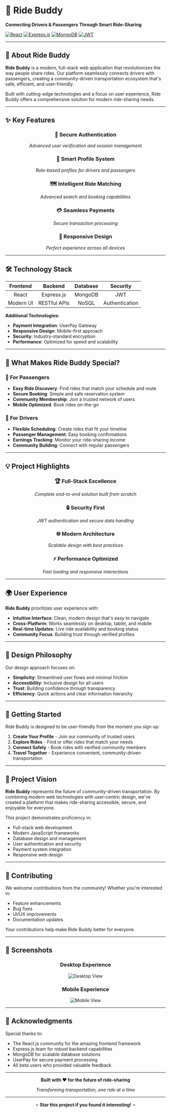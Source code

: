 # 🚗 Ride Buddy

**Connecting Drivers & Passengers Through Smart Ride-Sharing**

[![React](https://img.shields.io/badge/React-20232A?style=for-the-badge&logo=react&logoColor=61DAFB)](https://reactjs.org/)
[![Express.js](https://img.shields.io/badge/Express.js-404D59?style=for-the-badge&logo=express)](https://expressjs.com/)
[![MongoDB](https://img.shields.io/badge/MongoDB-4EA94B?style=for-the-badge&logo=mongodb&logoColor=white)](https://mongodb.com/)
[![JWT](https://img.shields.io/badge/JWT-black?style=for-the-badge&logo=JSON%20web%20tokens)](https://jwt.io/)


---

## 🌟 About Ride Buddy

**Ride Buddy** is a modern, full-stack web application that revolutionizes the way people share rides. Our platform seamlessly connects drivers with passengers, creating a community-driven transportation ecosystem that's safe, efficient, and user-friendly.

Built with cutting-edge technologies and a focus on user experience, Ride Buddy offers a comprehensive solution for modern ride-sharing needs.

---

## ✨ Key Features

<div align="center">

### 🔐 **Secure Authentication**
*Advanced user verification and session management*

### 👥 **Smart Profile System** 
*Role-based profiles for drivers and passengers*

### 🗺️ **Intelligent Ride Matching**
*Advanced search and booking capabilities*

### 💳 **Seamless Payments**
*Secure transaction processing*

### 📱 **Responsive Design**
*Perfect experience across all devices*

</div>

---

## 🛠️ Technology Stack

<div align="center">

| **Frontend** | **Backend** | **Database** | **Security** |
|:---:|:---:|:---:|:---:|
| React | Express.js | MongoDB | JWT |
| Modern UI | RESTful APIs | NoSQL | Authentication |

</div>

**Additional Technologies:**
- **Payment Integration**: UserPay Gateway
- **Responsive Design**: Mobile-first approach
- **Security**: Industry-standard encryption
- **Performance**: Optimized for speed and scalability

---

## 🚀 What Makes Ride Buddy Special?

### 🎯 **For Passengers**
- **Easy Ride Discovery**: Find rides that match your schedule and route
- **Secure Booking**: Simple and safe reservation system
- **Community Membership**: Join a trusted network of users
- **Mobile Optimized**: Book rides on-the-go

### 🚙 **For Drivers**
- **Flexible Scheduling**: Create rides that fit your timeline
- **Passenger Management**: Easy booking confirmations
- **Earnings Tracking**: Monitor your ride-sharing income
- **Community Building**: Connect with regular passengers

---

## 💡 Project Highlights

<div align="center">

### 🏆 **Full-Stack Excellence**
*Complete end-to-end solution built from scratch*

### 🔒 **Security First**
*JWT authentication and secure data handling*

### 🌐 **Modern Architecture**
*Scalable design with best practices*

### ⚡ **Performance Optimized**
*Fast loading and responsive interactions*

</div>

---

## 🌍 User Experience

**Ride Buddy** prioritizes user experience with:

- **Intuitive Interface**: Clean, modern design that's easy to navigate
- **Cross-Platform**: Works seamlessly on desktop, tablet, and mobile
- **Real-time Updates**: Live ride availability and booking status
- **Community Focus**: Building trust through verified profiles

---

## 🎨 Design Philosophy

Our design approach focuses on:

- **Simplicity**: Streamlined user flows and minimal friction
- **Accessibility**: Inclusive design for all users
- **Trust**: Building confidence through transparency
- **Efficiency**: Quick actions and clear information hierarchy

---

## 🚀 Getting Started

Ride Buddy is designed to be user-friendly from the moment you sign up:

1. **Create Your Profile** - Join our community of trusted users
2. **Explore Rides** - Find or offer rides that match your needs  
3. **Connect Safely** - Book rides with verified community members
4. **Travel Together** - Experience convenient, community-driven transportation

---

## 🌟 Project Vision

**Ride Buddy** represents the future of community-driven transportation. By combining modern web technologies with user-centric design, we've created a platform that makes ride-sharing accessible, secure, and enjoyable for everyone.

This project demonstrates proficiency in:
- Full-stack web development
- Modern JavaScript frameworks
- Database design and management
- User authentication and security
- Payment system integration
- Responsive web design

---

## 🤝 Contributing

We welcome contributions from the community! Whether you're interested in:
- Feature enhancements
- Bug fixes
- UI/UX improvements
- Documentation updates

Your contributions help make Ride Buddy better for everyone.

---

## 📱 Screenshots

<div align="center">

### Desktop Experience
<img src="https://via.placeholder.com/600x400/E8F4FD/2C5282?text=Desktop+Dashboard" alt="Desktop View" />

### Mobile Experience  
<img src="https://via.placeholder.com/300x500/F7FAFC/4A5568?text=Mobile+View" alt="Mobile View" />

</div>

---

## 🎉 Acknowledgments

Special thanks to:
- The React.js community for the amazing frontend framework
- Express.js team for robust backend capabilities  
- MongoDB for scalable database solutions
- UserPay for secure payment processing
- All beta users who provided valuable feedback

---

<div align="center">

**Built with ❤️ for the future of ride-sharing**

*Transforming transportation, one ride at a time*

---

⭐ **Star this project if you found it interesting!** ⭐

</div>
